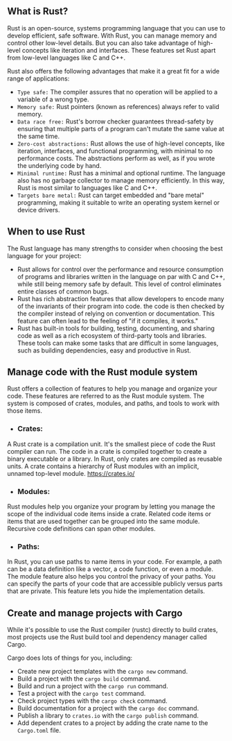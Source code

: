## What is Rust?

Rust is an open-source, systems programming language that you can use to develop efficient, safe software. With Rust, you can manage memory and control other low-level details. But you can also take advantage of high-level concepts like iteration and interfaces. These features set Rust apart from low-level languages like C and C++.

Rust also offers the following advantages that make it a great fit for a wide range of applications:

- `Type safe:` The compiler assures that no operation will be applied to a variable of a wrong type.
- `Memory safe:` Rust pointers (known as references) always refer to valid memory.
- `Data race free:` Rust's borrow checker guarantees thread-safety by ensuring that multiple parts of a program can't mutate the same value at the same time.
- `Zero-cost abstractions:` Rust allows the use of high-level concepts, like iteration, interfaces, and functional programming, with minimal to no performance costs. The abstractions perform as well, as if you wrote the underlying code by hand.
- `Minimal runtime:` Rust has a minimal and optional runtime. The language also has no garbage collector to manage memory efficiently. In this way, Rust is most similar to languages like C and C++.
- `Targets bare metal:` Rust can target embedded and "bare metal" programming, making it suitable to write an operating system kernel or device drivers.


## When to use Rust
The Rust language has many strengths to consider when choosing the best language for your project:

- Rust allows for control over the performance and resource consumption of programs and libraries written in the language on par with C and C++, while still being memory safe by default. This level of control eliminates entire classes of common bugs.
- Rust has rich abstraction features that allow developers to encode many of the invariants of their program into code. the code is then checked by the compiler instead of relying on convention or documentation. This feature can often lead to the feeling of "if it compiles, it works."
- Rust has built-in tools for building, testing, documenting, and sharing code as well as a rich ecosystem of third-party tools and libraries. These tools can make some tasks that are difficult in some languages, such as building dependencies, easy and productive in Rust.


## Manage code with the Rust module system
Rust offers a collection of features to help you manage and organize your code. These features are referred to as the Rust module system. The system is composed of crates, modules, and paths, and tools to work with those items.

* ### Crates:
 A Rust crate is a compilation unit. It's the smallest piece of code the Rust compiler can run. The code in a crate is compiled together to create a binary executable or a library. In Rust, only crates are compiled as reusable units. A crate contains a hierarchy of Rust modules with an implicit, unnamed top-level module. 
 https://crates.io/

* ### Modules:
 Rust modules help you organize your program by letting you manage the scope of the individual code items inside a crate. Related code items or items that are used together can be grouped into the same module. Recursive code definitions can span other modules.

* ### Paths:
 In Rust, you can use paths to name items in your code. For example, a path can be a data definition like a vector, a code function, or even a module. The module feature also helps you control the privacy of your paths. You can specify the parts of your code that are accessible publicly versus parts that are private. This feature lets you hide the implementation details.


## Create and manage projects with Cargo
While it's possible to use the Rust compiler (rustc) directly to build crates, most projects use the Rust build tool and dependency manager called Cargo.

Cargo does lots of things for you, including:

* Create new project templates with the `cargo new` command.
* Build a project with the `cargo build` command.
* Build and run a project with the `cargo run` command.
* Test a project with the `cargo test` command.
* Check project types with the `cargo check` command.
* Build documentation for a project with the `cargo doc` command.
* Publish a library to `crates.io` with the `cargo publish` command.
* Add dependent crates to a project by adding the crate name to the `Cargo.toml` file.